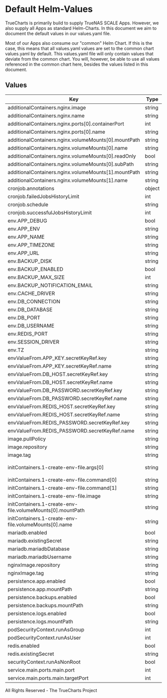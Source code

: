 # Default Helm-Values

TrueCharts is primarily build to supply TrueNAS SCALE Apps.
However, we also supply all Apps as standard Helm-Charts. In this document we aim to document the default values in our values.yaml file.

Most of our Apps also consume our "common" Helm Chart.
If this is the case, this means that all values.yaml values are set to the common chart values.yaml by default. This values.yaml file will only contain values that deviate from the common chart.
You will, however, be able to use all values referenced in the common chart here, besides the values listed in this document.

## Values

| Key | Type | Default | Description |
|-----|------|---------|-------------|
| additionalContainers.nginx.image | string | `"{{ .Values.nginxImage.repository }}:{{ .Values.nginxImage.tag }}"` |  |
| additionalContainers.nginx.name | string | `"nginx"` |  |
| additionalContainers.nginx.ports[0].containerPort | int | `80` |  |
| additionalContainers.nginx.ports[0].name | string | `"main"` |  |
| additionalContainers.nginx.volumeMounts[0].mountPath | string | `"/etc/nginx/conf.d/linkace.conf"` |  |
| additionalContainers.nginx.volumeMounts[0].name | string | `"linkace-config"` |  |
| additionalContainers.nginx.volumeMounts[0].readOnly | bool | `true` |  |
| additionalContainers.nginx.volumeMounts[0].subPath | string | `"nginx-config"` |  |
| additionalContainers.nginx.volumeMounts[1].mountPath | string | `"/app"` |  |
| additionalContainers.nginx.volumeMounts[1].name | string | `"app"` |  |
| cronjob.annotations | object | `{}` |  |
| cronjob.failedJobsHistoryLimit | int | `5` |  |
| cronjob.schedule | string | `"* * * * *"` |  |
| cronjob.successfulJobsHistoryLimit | int | `2` |  |
| env.APP_DEBUG | bool | `false` |  |
| env.APP_ENV | string | `"production"` |  |
| env.APP_NAME | string | `"LinkAce"` |  |
| env.APP_TIMEZONE | string | `"{{ .Values.env.TZ }}"` |  |
| env.APP_URL | string | `"http://localhost"` |  |
| env.BACKUP_DISK | string | `"s3"` |  |
| env.BACKUP_ENABLED | bool | `false` |  |
| env.BACKUP_MAX_SIZE | int | `512` |  |
| env.BACKUP_NOTIFICATION_EMAIL | string | `"your@email.com"` |  |
| env.CACHE_DRIVER | string | `"redis"` |  |
| env.DB_CONNECTION | string | `"mysql"` |  |
| env.DB_DATABASE | string | `"{{ .Values.mariadb.mariadbDatabase }}"` |  |
| env.DB_PORT | string | `"3306"` |  |
| env.DB_USERNAME | string | `"{{ .Values.mariadb.mariadbUsername }}"` |  |
| env.REDIS_PORT | string | `"6379"` |  |
| env.SESSION_DRIVER | string | `"redis"` |  |
| env.TZ | string | `"UTC"` |  |
| envValueFrom.APP_KEY.secretKeyRef.key | string | `"APP_KEY"` |  |
| envValueFrom.APP_KEY.secretKeyRef.name | string | `"linkace-secrets"` |  |
| envValueFrom.DB_HOST.secretKeyRef.key | string | `"plainhost"` |  |
| envValueFrom.DB_HOST.secretKeyRef.name | string | `"mariadbcreds"` |  |
| envValueFrom.DB_PASSWORD.secretKeyRef.key | string | `"mariadb-password"` |  |
| envValueFrom.DB_PASSWORD.secretKeyRef.name | string | `"mariadbcreds"` |  |
| envValueFrom.REDIS_HOST.secretKeyRef.key | string | `"plainhost"` |  |
| envValueFrom.REDIS_HOST.secretKeyRef.name | string | `"rediscreds"` |  |
| envValueFrom.REDIS_PASSWORD.secretKeyRef.key | string | `"redis-password"` |  |
| envValueFrom.REDIS_PASSWORD.secretKeyRef.name | string | `"rediscreds"` |  |
| image.pullPolicy | string | `"IfNotPresent"` |  |
| image.repository | string | `"tccr.io/truecharts/linkace"` |  |
| image.tag | string | `"v1.9.1@sha256:d56fa76113e3e5ab0889a13bdfb463d12b71b3e2ec839a8ff6fa99ec036be862"` |  |
| initContainers.1-create-env-file.args[0] | string | `"if [ ! -f \"/app/.env\" ]; then\n  echo \"Preparing for initial installation\";\n  echo \"SETUP_COMPLETED=false\" > /app/.env;\nelse\n  echo \"Initial installation has already completed.\";\nfi;\n"` |  |
| initContainers.1-create-env-file.command[0] | string | `"/bin/sh"` |  |
| initContainers.1-create-env-file.command[1] | string | `"-c"` |  |
| initContainers.1-create-env-file.image | string | `"{{ .Values.image.repository }}:{{ .Values.image.tag }}"` |  |
| initContainers.1-create-env-file.volumeMounts[0].mountPath | string | `"/app"` |  |
| initContainers.1-create-env-file.volumeMounts[0].name | string | `"app"` |  |
| mariadb.enabled | bool | `true` |  |
| mariadb.existingSecret | string | `"mariadbcreds"` |  |
| mariadb.mariadbDatabase | string | `"linkace"` |  |
| mariadb.mariadbUsername | string | `"linkace"` |  |
| nginxImage.repository | string | `"tccr.io/truecharts/nginx"` |  |
| nginxImage.tag | string | `"v1.21.6@sha256:80d87a1d4d67749d2caaa64ee061a66a946b81942ac56f4780e36f8356cee371"` |  |
| persistence.app.enabled | bool | `true` |  |
| persistence.app.mountPath | string | `"/app"` |  |
| persistence.backups.enabled | bool | `true` |  |
| persistence.backups.mountPath | string | `"/app/storage/app/backups"` |  |
| persistence.logs.enabled | bool | `true` |  |
| persistence.logs.mountPath | string | `"/app/storage/logs"` |  |
| podSecurityContext.runAsGroup | int | `0` |  |
| podSecurityContext.runAsUser | int | `0` |  |
| redis.enabled | bool | `true` |  |
| redis.existingSecret | string | `"rediscreds"` |  |
| securityContext.runAsNonRoot | bool | `false` |  |
| service.main.ports.main.port | int | `10160` |  |
| service.main.ports.main.targetPort | int | `80` |  |

All Rights Reserved - The TrueCharts Project
